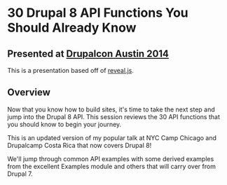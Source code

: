 # 30 Drupal 8 API Functions You Should Already Know

## Presented at [Drupalcon Austin 2014](https://austin2014.drupal.org/session/30-drupal-8-api-functions-you-should-already-know)

This is a presentation based off of [reveal.js](https://github.com/hakimel/reveal.js).

## Overview

Now that you know how to build sites, it's time to take the next step and jump into the Drupal 8 API. This session reviews the 30 API functions that you should know to begin your journey.

This is an updated version of my popular talk at NYC Camp Chicago and Drupalcamp Costa Rica that now covers Drupal 8!

We'll jump through common API examples with some derived examples from the excellent Examples module and others that will carry over from Drupal 7.